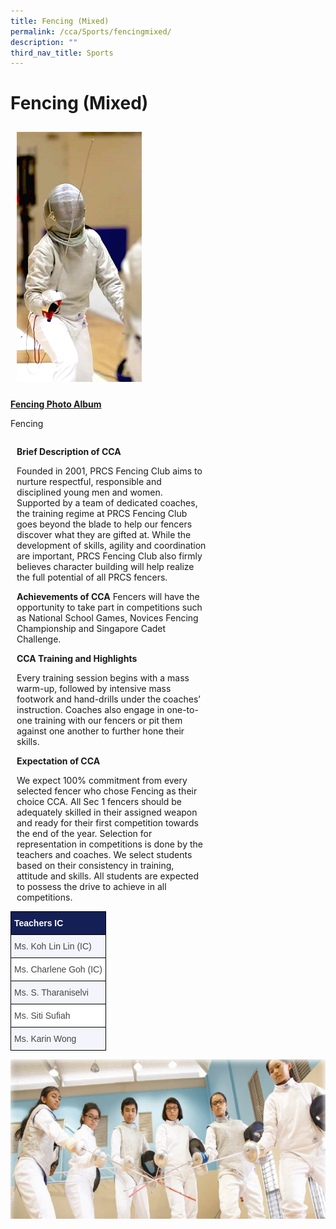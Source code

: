 ```yaml
---
title: Fencing (Mixed)
permalink: /cca/Sports/fencingmixed/
description: ""
third_nav_title: Sports
---
```

<div style="width:100%;"><h1>Fencing (Mixed)</h1></div>

<div style="float:left; width:40%;">
<img src="/images/fencing_1.png" style="width 40%; padding:10px"><p><strong><u>Fencing Photo Album</u></strong></p>
<p>Fencing</p>
</div>

<div style="float:left; width:60%; margin-left:10px;">
<p><strong>Brief Description of CCA</strong></p>
<p>Founded in 2001, PRCS Fencing Club aims to nurture respectful, responsible and disciplined young men and women. Supported by a team of dedicated coaches, the training regime at PRCS Fencing Club goes beyond the blade to help our fencers discover what they are gifted at. While the development of skills, agility and coordination are important, PRCS Fencing Club also firmly believes character building will help realize the full potential of all PRCS fencers.</p>
<strong>Achievements of CCA</strong>
Fencers will have the opportunity to take part in competitions such as National School Games, Novices Fencing Championship and Singapore Cadet Challenge.</p>
<p><strong>CCA Training and Highlights</strong></p>
<p>Every training session begins with a mass warm-up, followed by intensive mass footwork and hand-drills under the coaches&rsquo; instruction. Coaches also engage in one-to-one training with our fencers or pit them against one another to further hone their skills.</p>
<p><strong>Expectation of CCA</strong></p>
<p>We expect 100% commitment from every selected fencer who chose Fencing as their choice CCA. All Sec 1 fencers should be adequately skilled in their assigned weapon and ready for their first competition towards the end of the year. Selection for representation in competitions is done by the teachers and coaches. We select students based on their consistency in training, attitude and skills. All students are expected to possess the drive to achieve in all competitions.
</div>

<div>
<style type="text/css">
.tg  {border-collapse:collapse;border-spacing:0;}
.tg td{border-color:black;border-style:solid;border-width:1px;font-family:Arial, sans-serif;font-size:14px;
  overflow:hidden;padding:10px 5px;word-break:normal;}
.tg th{border-color:black;border-style:solid;border-width:1px;font-family:Arial, sans-serif;font-size:14px;
  font-weight:normal;overflow:hidden;padding:10px 5px;word-break:normal;}
.tg .tg-q5ur{background-color:#141F55;color:#FFF;font-weight:bold;text-align:left;vertical-align:top}
.tg .tg-acva{background-color:#F4F5FC;color:#444;text-align:left;vertical-align:top}
.tg .tg-l7na{background-color:#FFF;color:#444;text-align:left;vertical-align:top}
</style>
<table class="tg">
<thead>
  <tr>
    <th class="tg-q5ur" colspan="5">Teachers IC</th>
  </tr>
</thead>
<tbody>
  <tr>
    <td class="tg-acva" colspan="5">Ms. Koh Lin Lin (IC)</td>
  </tr>
  <tr>
    <td class="tg-l7na" colspan="5">Ms. Charlene Goh (IC)</td>
  </tr>
  <tr>
    <td class="tg-acva" colspan="5">Ms. S. Tharaniselvi</td>
  </tr>
  <tr>
    <td class="tg-l7na" colspan="5">Ms. Siti Sufiah</td>
  </tr>
  <tr>
    <td class="tg-acva" colspan="5">Ms. Karin Wong</td>
  </tr>
</tbody>
</table>
<img src="/images/Fencing.png">
</div>
</div>